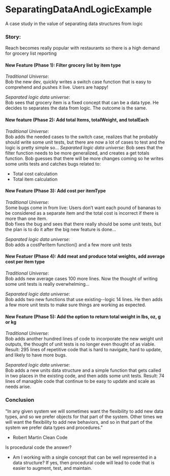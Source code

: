 # SeparatingDataAndLogicExample
A case study in the value of separating data structures from logic

### Story: 

Reach becomes really popular with restaurants so there is a high demand for grocery list reporting 

#### New Feature (Phase 1): Filter grocery list by item type
_Traditional Universe_:<br>
Bob the new dev, quickly writes a switch case function that is easy to comprehend and pushes it live. Users are happy!

_Separated logic data universe_: <br>
Bob sees that grocery item is a fixed concept that can be a data type. He decides to separates the data from logic. The outcome is the same. 				

#### New feature (Phase 2): Add total Items, totalWeight, and totalEach 
_Traditional Universe_: <br>
Bob adds the needed cases to the switch case, realizes that he probably should write some unit tests, but there are now a lot of cases to test and the logic is pretty simple so…
_Separated logic data universe_:
Bob sees that the filter function needs to be more generalized, and creates a get totals function. Bob guesses that there will be more changes coming so he writes some units tests and catches bugs related to:
 - Total cost calculation 
 - Total item calculation 

#### New Feature (Phase 3): Add cost per itemType

_Traditional Universe_:<br>
Some bugs come in from live:
Users don’t want each pound of bananas to be considered as a separate item and the total cost is incorrect if there is more than one item.	
Bob fixes the bug and sees that there really should be some unit tests, but the plan is to do it after the big new feature is done...

_Separated logic data universe_:<br>
Bob adds a costPerItem function() and a few more unit tests

#### New Featuer (Phase 4): Add meat and produce total weights, add average cost per item type

_Traditional Universe_:<br>
 Bob adds new average cases 100 more lines. Now the thought of writing some unit tests is really overwhelming... 

_Separated logic data universe_:<br>
Bob adds two new functions that use existing--logic 14 lines. He then adds a few more unit tests to make sure things are working as expected.

#### New Feature (Phase 5): Add the option to return total weight in lbs, oz, g or kg

_Traditional Universe_:<br>
Bob adds another hundred lines of code to incorporate the new weight unit outputs, the thought of unit tests is no longer even thought of as viable.
Result: 295 lines of repetitive code that is hard to navigate, hard to update, and likely to have more bugs.

_Separated logic data universe_:<br>
Bob adds a new units data structure and a simple function that gets called in two places in the existing code, and then adds some unit tests. 
Result: 74 lines of managble code that continue to be easy to update and scale as needs arise.

### Conclusion

"In any given system we will sometimes want the flexibility to add new data types, and so we prefer objects for that part of the system. 
Other times we will want the flexibility to add new behaviors, and so in that part of the system we prefer data types and procedures." 
- Robert Martin Clean Code

Is procedural code the answer?
- Am I working with a single concept that can be well represented in a data structure? If yes, then procedural code will lead to code that is easier to augment, test, and maintain. 


